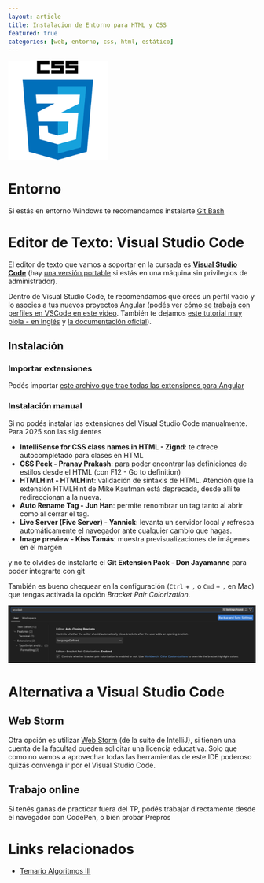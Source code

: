 ```yaml
---
layout: article
title: Instalacion de Entorno para HTML y CSS
featured: true
categories: [web, entorno, css, html, estático]
---
```


<img src="/img/wiki/css-logo.png" alt="CSS Logo" height="40%" width="40%">

# Entorno

Si estás en entorno Windows te recomendamos instalarte [Git Bash](https://gitforwindows.org/)

# Editor de Texto: Visual Studio Code

El editor de texto que vamos a soportar en la cursada es [**Visual Studio Code**](https://code.visualstudio.com/) (hay [una versión portable](https://sourceforge.net/projects/vscode-portable/) si estás en una máquina sin privilegios de administrador).

Dentro de Visual Studio Code, te recomendamos que crees un perfil vacío y lo asocies a tus nuevos proyectos Angular (podés ver [cómo se trabaja con perfiles en VSCode en este video](https://www.youtube.com/watch?v=_2F2Zt-_tUA). También te dejamos [este tutorial muy piola - en inglés](https://www.youtube.com/watch?v=QjvvqR9KyVo) y [la documentación oficial](https://code.visualstudio.com/docs/editor/profiles)).

## Instalación

### Importar extensiones

Podés importar [este archivo que trae todas las extensiones para Angular](./css.code-profile)

### Instalación manual

Si no podés instalar las extensiones del Visual Studio Code manualmente. Para 2025 son las siguientes

- **IntelliSense for CSS class names in HTML - Zignd**: te ofrece autocompletado para clases en HTML
- **CSS Peek - Pranay Prakash**: para poder encontrar las definiciones de estilos desde el HTML (con F12 - Go to definition)
- **HTMLHint - HTMLHint**: validación de sintaxis de HTML. Atención que la extensión HTMLHint de Mike Kaufman está deprecada, desde allí te redireccionan a la nueva.
- **Auto Rename Tag - Jun Han**: permite renombrar un tag tanto al abrir como al cerrar el tag.
- **Live Server (Five Server) - Yannick**: levanta un servidor local y refresca automáticamente el navegador ante cualquier cambio que hagas.
- **Image preview - Kiss Tamás**: muestra previsualizaciones de imágenes en el margen

y no te olvides de instalarte el **Git Extension Pack - Don Jayamanne** para poder integrarte con git

También es bueno chequear en la configuración (`Ctrl` + `,` o `Cmd` + `,` en Mac) que tengas activada la opción _Bracket Pair Colorization_.

![Bracket colorization VSC setting](/img/wiki/bracket-colorization.png)

# Alternativa a Visual Studio Code

## Web Storm

Otra opción es utilizar [Web Storm](https://www.jetbrains.com/webstorm/) (de la suite de IntelliJ), si tienen una cuenta de la facultad pueden solicitar una licencia educativa. Solo que como no vamos a aprovechar todas las herramientas de este IDE poderoso quizás convenga ir por el Visual Studio Code.

## Trabajo online

Si tenés ganas de practicar fuera del TP, podés trabajar directamente desde el navegador con CodePen, o bien probar Prepros

# Links relacionados

- [Temario Algoritmos III](algo3-temario.html)